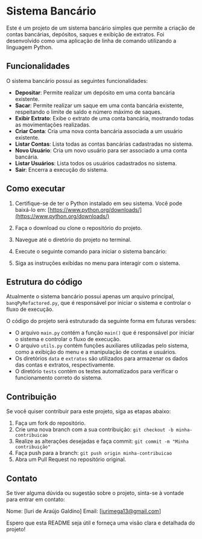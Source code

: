# Sistema Bancário

Este é um projeto de um sistema bancário simples que permite a criação de contas bancárias, depósitos, saques e exibição de extratos. Foi desenvolvido como uma aplicação de linha de comando utilizando a linguagem Python.

## Funcionalidades

O sistema bancário possui as seguintes funcionalidades:

- **Depositar**: Permite realizar um depósito em uma conta bancária existente.
- **Sacar**: Permite realizar um saque em uma conta bancária existente, respeitando o limite de saldo e número máximo de saques.
- **Exibir Extrato**: Exibe o extrato de uma conta bancária, mostrando todas as movimentações realizadas.
- **Criar Conta**: Cria uma nova conta bancária associada a um usuário existente.
- **Listar Contas**: Lista todas as contas bancárias cadastradas no sistema.
- **Novo Usuário**: Cria um novo usuário para ser associado a uma conta bancária.
- **Listar Usuários**: Lista todos os usuários cadastrados no sistema.
- **Sair**: Encerra a execução do sistema.

## Como executar

1. Certifique-se de ter o Python instalado em seu sistema. Você pode baixá-lo em: [https://www.python.org/downloads/](https://www.python.org/downloads/)

2. Faça o download ou clone o repositório do projeto.

3. Navegue até o diretório do projeto no terminal.

4. Execute o seguinte comando para iniciar o sistema bancário:

5. Siga as instruções exibidas no menu para interagir com o sistema.

## Estrutura do código

Atualmente o sistema bancário possui apenas um arquivo principal, `banqPyRefactored.py`, que é responsável por iniciar o sistema e controlar o fluxo de execução.

O código do projeto será estruturado da seguinte forma em futuras versões:

- O arquivo `main.py` contém a função `main()` que é responsável por iniciar o sistema e controlar o fluxo de execução.
- O arquivo `utils.py` contém funções auxiliares utilizadas pelo sistema, como a exibição do menu e a manipulação de contas e usuários.
- Os diretórios `data` e `extratos` são utilizados para armazenar os dados das contas e extratos, respectivamente.
- O diretório `tests` contém os testes automatizados para verificar o funcionamento correto do sistema.

## Contribuição

Se você quiser contribuir para este projeto, siga as etapas abaixo:

1. Faça um fork do repositório.
2. Crie uma nova branch com a sua contribuição: `git checkout -b minha-contribuicao`
3. Realize as alterações desejadas e faça commit: `git commit -m "Minha contribuição"`
4. Faça push para a branch: `git push origin minha-contribuicao`
5. Abra um Pull Request no repositório original.

## Contato

Se tiver alguma dúvida ou sugestão sobre o projeto, sinta-se à vontade para entrar em contato:

Nome: [Iuri de Araújo Galdino]
Email: [iurimega13@gmail.com]

Espero que esta README seja útil e forneça uma visão clara e detalhada do projeto!
